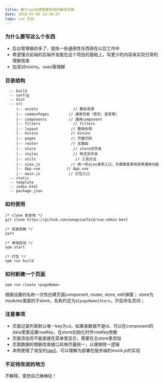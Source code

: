 ```yaml
---
title: 基于vue后端管理系统的最佳实践
date: 2018-07-09 14:40:57
tags: vue 后台
---
```


### 为什么要写这么个东西
* 后台管理做的多了，提炼一些通用性东西用在以后工作中
* 希望懂点前端的后端开发能在这个项目的基础上，写更少的内容来实现日常的增删改查
* 加深对mixins，vuex等理解

### 目录结构
```
  -- build
  -- config
  -- dist
  -- src
     |-- assets                // 静态资源
     |-- commonPages         // 通用页面（首页，登录等）
     |-- components          // 通用component
     |-- filters               // filters
     |-- layout               // 整体布局
     |-- mixins               // mixins
     |-- pages                // 页面代码
     |-- router               // 主路由
     |-- store                 // store文件夹
     |-- styles                // 样式文件夹
     |-- utils                  // 工具方法
     |-- ajax.js              // 统一的ajax请求入口，方便做登录校验等通用功能
     |-- App.vue            // App.vue
     |-- main.js             // 打包入口
  -- static
  -- template
  -- index.html
  -- package.json
```

### 如何使用
```
/* clone 到本地 */
git clone https://github.com/wangxiaofeid/vue-admin-best

/* 安装依赖 */
yarn

/* 本地启动 */
npm start

/* 打包 */
npm run build
```

### 如何新建一个页面
```
npm run cleate <pageName>
```
根据设置的名称一次性创建页面component, router, store, edit弹窗；
store为modules里面的子store，名称约定为`${pageName}Store`，开启命名空间；

### 注意事项
* 页面记录列表默认唯一key为`id`，如果表数据不是id，可以在component的data里面设置rowKey，在store初始化时传rowKey参数
* 页面添加完不能直接在菜单里显示，需要在主store里添加
* 页面数据的增删改查接口风格尽量统一，以便做统一逻辑
* 本例使用了淘宝的[rap2](http://rap2.taobao.org/repository/editor?id=18404&itf=133875)，可以理解为部署在服务端的mock.js的实现

### 不足待改进的地方
不解释，感觉自己棒棒哒！